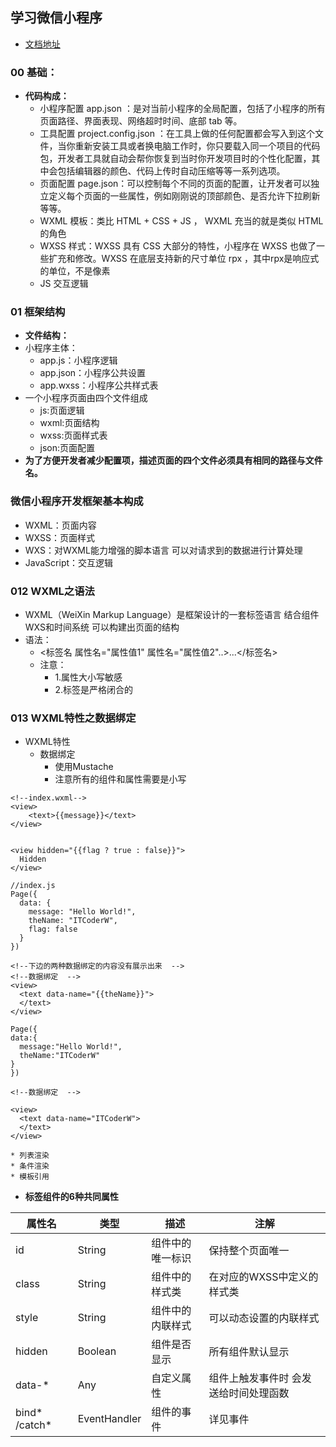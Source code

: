 ## 学习微信小程序
* [文档地址](https://developers.weixin.qq.com/miniprogram/dev/)

### 00 基础：
* **代码构成：**
	* 小程序配置 app.json ：是对当前小程序的全局配置，包括了小程序的所有页面路径、界面表现、网络超时时间、底部 tab 等。
	* 工具配置 project.config.json ：在工具上做的任何配置都会写入到这个文件，当你重新安装工具或者换电脑工作时，你只要载入同一个项目的代码包，开发者工具就自动会帮你恢复到当时你开发项目时的个性化配置，其中会包括编辑器的颜色、代码上传时自动压缩等等一系列选项。
	* 页面配置 page.json：可以控制每个不同的页面的配置，让开发者可以独立定义每个页面的一些属性，例如刚刚说的顶部颜色、是否允许下拉刷新等等。
	* WXML 模板：类比 HTML + CSS + JS ， WXML 充当的就是类似 HTML 的角色
	* WXSS 样式：WXSS 具有 CSS 大部分的特性，小程序在 WXSS 也做了一些扩充和修改。WXSS 在底层支持新的尺寸单位 rpx ，其中rpx是响应式的单位，不是像素
	* JS 交互逻辑

### 01 框架结构
* **文件结构：**
* 小程序主体：
	* app.js：小程序逻辑
	* app.json：小程序公共设置
	* app.wxss：小程序公共样式表
* 一个小程序页面由四个文件组成
	* js:页面逻辑
	* wxml:页面结构
	* wxss:页面样式表
	* json:页面配置
* **为了方便开发者减少配置项，描述页面的四个文件必须具有相同的路径与文件名。**

### 微信小程序开发框架基本构成
* WXML：页面内容
* WXSS：页面样式
* WXS：对WXML能力增强的脚本语言 可以对请求到的数据进行计算处理
* JavaScript：交互逻辑

### 012 WXML之语法
* WXML（WeiXin Markup Language）是框架设计的一套标签语言 结合组件 WXS和时间系统 可以构建出页面的结构
* 语法：
	* <标签名 属性名="属性值1" 属性名="属性值2"..>...</标签名>
	* 注意：
		* 1.属性大小写敏感 
		* 2.标签是严格闭合的
		
### 013 WXML特性之数据绑定
* WXML特性
	* 数据绑定
		* 使用Mustache
		* 注意所有的组件和属性需要是小写

```
<!--index.wxml-->
<view>
	<text>{{message}}</text>
</view>


<view hidden="{{flag ? true : false}}">
  Hidden
</view>

//index.js
Page({
  data: {
    message: "Hello World!",
    theName: "ITCoderW",
    flag: false
  }
})

<!--下边的两种数据绑定的内容没有展示出来  -->
<!--数据绑定  -->
<view>
  <text data-name="{{theName}}">
  </text>
</view>

Page({
data:{
  message:"Hello World!",
  theName:"ITCoderW"
}
})

<!--数据绑定  -->

<view>
  <text data-name="ITCoderW">
  </text>
</view>

```
	* 列表渲染
	* 条件渲染
	* 模板引用
* **标签组件的6种共同属性**

属性名 | 类型 | 描述 | 注解
----- |-------|-------------|--------
id    | String|组件中的唯一标识|保持整个页面唯一
class | String|组件中的样式类  |在对应的WXSS中定义的样式类
style | String | 组件中的内联样式|可以动态设置的内联样式
hidden | Boolean |组件是否显示|所有组件默认显示
data-* | Any | 自定义属性 |组件上触发事件时 会发送给时间处理函数
bind* /catch*| EventHandler|组件的事件|详见事件






	

